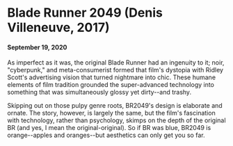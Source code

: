 # Blade Runner 2049 (Denis Villeneuve, 2017)
#### September 19, 2020
As imperfect as it was, the original Blade Runner had an ingenuity to it; noir, "cyberpunk," and meta-consumerist formed that film's dystopia with Ridley Scott's advertising vision that turned nightmare into chic. These humane elements of film tradition grounded the super-advanced technology into something that was simultaneously glossy yet dirty--and trashy.

Skipping out on those pulpy genre roots, BR2049's design is elaborate and ornate. The story, however, is largely the same, but the film's fascination with technology, rather than psychology, skimps on the depth of the original BR (and yes, I mean the original-original). So if BR was blue, BR2049 is orange--apples and oranges--but aesthetics can only get you so far.